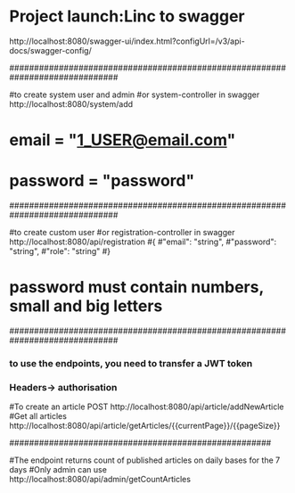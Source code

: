 
# Project launch:Linc to swagger
http://localhost:8080/swagger-ui/index.html?configUrl=/v3/api-docs/swagger-config/

##############################################################################

#to create system user and admin
#or system-controller in swagger
http://localhost:8080/system/add
# email = "1_USER@email.com"
# password = "password"

##############################################################################

#to create custom user
#or registration-controller in swagger
http://localhost:8080/api/registration
#{
#"email": "string",
#"password": "string",
#"role": "string"
#}
# password must contain numbers, small and big letters



##############################################################################

### to use the endpoints, you need to transfer a JWT token
### Headers-> authorisation 

#To create an article
POST http://localhost:8080/api/article/addNewArticle
#Get all articles
http://localhost:8080/api/article/getArticles/{{currentPage}}/{{pageSize}}


#####################################################

#The endpoint returns count of published articles on daily bases for the 7 days
#Only admin can use
http://localhost:8080/api/admin/getCountArticles
